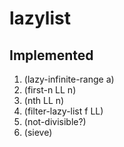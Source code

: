 # lazylist
## Implemented
1. (lazy-infinite-range a)
2. (first-n LL n)
3. (nth LL n)
4. (filter-lazy-list f LL)
5. (not-divisible?)
6. (sieve)
